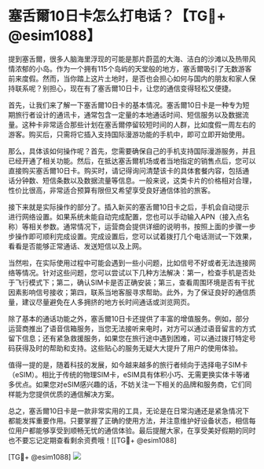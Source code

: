 # 塞舌爾10日卡怎么打电话？【TG💪+ @esim1088】

提到塞舌爾，很多人脑海里浮现的可能是那片蔚蓝的大海、洁白的沙滩以及热带风情浓郁的小岛。作为一个拥有115个岛屿的天堂般的地方，塞舌爾吸引了无数游客前来度假。然而，当你踏上这片土地时，是否也会担心如何与国内的朋友和家人保持联系呢？别担心，现在有了塞舌爾10日卡，让您的通信变得轻松又便捷。

首先，让我们来了解一下塞舌爾10日卡的基本情况。塞舌爾10日卡是一种专为短期旅行者设计的通讯卡，通常包含一定量的本地通话时间、短信服务以及数据流量。这种卡非常适合那些计划在塞舌爾停留较短时间的人群，比如度假一周左右的游客。购买后，只需将它插入支持国际漫游功能的手机中，即可立即开始使用。

那么，具体该如何操作呢？首先，您需要确保自己的手机支持国际漫游服务，并且已经开通了相关功能。然后，在抵达塞舌爾机场或者当地指定的销售点后，您可以直接购买塞舌爾10日卡。购买时，请记得询问清楚该卡的具体套餐内容，包括通话分钟数、短信条数以及数据流量等信息。一般来说，这类卡片的价格相对合理，性价比很高，非常适合预算有限但又希望享受良好通信体验的旅客。

接下来就是实际操作的部分了。插入新买的塞舌爾10日卡之后，手机会自动提示进行网络设置。如果系统未能自动完成配置，您也可以手动输入APN（接入点名称）等相关参数。通常情况下，运营商会提供详细的说明书，按照上面的步骤一步步操作即可顺利完成设置。完成设置后，您可以试着拨打几个电话测试一下效果，看看是否能够正常通话、发送短信以及上网。

当然啦，在实际使用过程中可能会遇到一些小问题，比如信号不好或者无法连接网络等情况。针对这些问题，您可以尝试以下几种方法解决：第一，检查手机是否处于飞行模式下；第二，确认SIM卡是否正确安装；第三，查看周围环境是否有干扰因素影响信号接收；第四，联系当地客服寻求帮助。此外，为了保证良好的通信质量，建议尽量避免在人多拥挤的地方长时间通话或浏览网页。

除了基本的通话功能之外，塞舌爾10日卡还提供了丰富的增值服务。例如，部分运营商推出了语音信箱服务，当您无法接听来电时，对方可以通过语音留言的方式留下信息；还有紧急救援服务，如果您在旅行途中遇到困难，可以通过拨打特定号码获得及时的帮助和支持。这些贴心的服务无疑大大提升了用户的使用体验。

值得一提的是，随着科技的发展，如今越来越多的旅行者倾向于选择电子SIM卡（eSIM）。相比于传统的物理SIM卡，eSIM具有体积小巧、无需更换实体卡等诸多优点。如果您对eSIM感兴趣的话，不妨关注一下相关的品牌和服务商，它们同样能为您提供优质的通信解决方案。

总之，塞舌爾10日卡是一款非常实用的工具，无论是在日常沟通还是紧急情况下都能发挥重要作用。只要掌握了正确的使用方法，并注意维护好设备状态，相信每位用户都能够享受到顺畅无忧的通信体验。最后提醒大家，在享受美好假期的同时也不要忘记定期查看剩余资费哦！[[TG💪+ @esim1088]

[TG💪+ @esim1088] ![](https://i.postimg.cc/4NQfJmqS/Snipaste-2025-05-13-00-14-12.png)